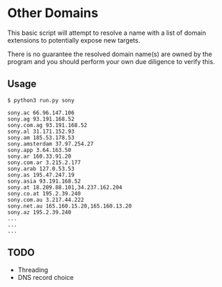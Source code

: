 # Other Domains

This basic script will attempt to resolve a name with a list of domain extensions to potentially expose new targets.

There is no guarantee the resolved domain name(s) are owned by the program and you should perform your own due diligence to verify this.

## Usage

```
$ python3 run.py sony
```

```
sony.ac 66.96.147.106
sony.ag 93.191.168.52
sony.com.ag 93.191.168.52
sony.al 31.171.152.93
sony.am 185.53.178.53
sony.amsterdam 37.97.254.27
sony.app 3.64.163.50
sony.ar 160.33.91.20
sony.com.ar 3.215.2.177
sony.arab 127.0.53.53
sony.as 195.47.247.19
sony.asia 93.191.168.52
sony.at 18.209.88.101,34.237.162.204
sony.co.at 195.2.39.240
sony.com.au 3.217.44.222
sony.net.au 165.160.15.20,165.160.13.20
sony.az 195.2.39.240
...
...
...
```

## TODO
* Threading
* DNS record choice
